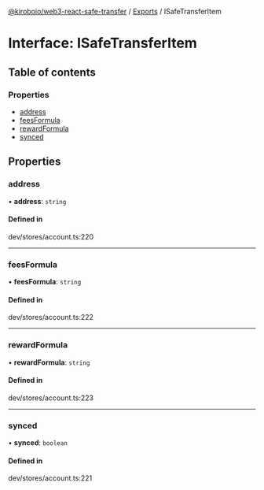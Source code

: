 [@kiroboio/web3-react-safe-transfer](../README.md) / [Exports](../modules.md) / ISafeTransferItem

# Interface: ISafeTransferItem

## Table of contents

### Properties

- [address](ISafeTransferItem.md#address)
- [feesFormula](ISafeTransferItem.md#feesformula)
- [rewardFormula](ISafeTransferItem.md#rewardformula)
- [synced](ISafeTransferItem.md#synced)

## Properties

### address

• **address**: `string`

#### Defined in

dev/stores/account.ts:220

___

### feesFormula

• **feesFormula**: `string`

#### Defined in

dev/stores/account.ts:222

___

### rewardFormula

• **rewardFormula**: `string`

#### Defined in

dev/stores/account.ts:223

___

### synced

• **synced**: `boolean`

#### Defined in

dev/stores/account.ts:221
